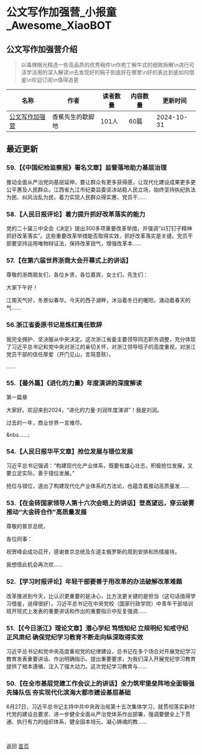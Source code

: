 # 公文写作加强营_小报童_Awesome_XiaoBOT

## 公文写作加强营介绍
> 以毒辣眼光精选一些高品质的优秀稿件\n作庖丁解牛式的细致拆解\n进行可活学活用的深入解读\n去发现好的稿子到底好在哪里\n好的表达到底如何借鉴\n欢迎订阅\n值得追更  
  


|名称|作者|读者数量|内容数量|更新时间|
|---|---|---|---|---|
|[公文写作加强营](https://xiaobot.net/p/xbtpjg?refer=9c3f1c95-a052-465a-9902-f6d75080262a)|香蕉先生的歇脚地|101人|60篇|2024-10-31|

## 最近更新
### 59.【《中国纪检监察报》署名文章】监督落地助力基层治理

推动全面从严治党向基层延伸，要让群众有更多获得感，让现代化建设成果更多更公平惠及人民群众。江西省九江市纪委监委坚决站稳人民立场，始终坚持执纪执法为民、纠风治乱为民，着力实现人民群众得实惠、党员干......

### 58.【人民日报评论】着力提升抓好改革落实的能力

党的二十届三中全会《决定》提出300多项重要改革举措，并强调“以钉钉子精神抓好改革落实”。这些重要改革举措能否取得实效，抓好改革落实是关键。党员干部要坚持运用唯物辩证法，保持改革锐气，增强改革本......

### 57.【在第六届世界浙商大会开幕式上的讲话】

尊敬的浙商朋友们，各位乡贤，各位嘉宾，女士们，先生们：

大家下午好！

江南天气好，冬景似春华。今天的西子湖畔，沐浴着冬日的暖阳，涌动着春天的气......

### 56.浙江省委原书记易炼红离任致辞

我完全拥护、坚决服从中央决定。这次浙江省委主要领导同志职务调整，充分体现了习近平总书记和党中央对浙江的亲切关怀，对浙江领导班子的高度重视，对浙江党员干部的信任厚爱（开门见山，言简意赅）。

......

### 55.【番外篇】《进化的力量》年度演讲的深度解读

第一篇章

大家好。欢迎来到2024，“进化的力量·刘润年度演讲”！我是刘润。



过去的一年，商业世界一言难尽。

&nbs......;

### 54.【人民日报华平文章】抢位发展与错位发展

习近平总书记强调：“构建现代化产业体系，既要有雄心壮志，积极抢位发展，又要立足实际，善于错位发展。”

抢位与错位，道出了构建现代化产业体系的方法论，也蕴含着推动高质量发......

### 53.【在金砖国家领导人第十六次会晤上的讲话】登高望远，穿云破雾 推动“大金砖合作”高质量发展

尊敬的普京总统，

各位同事：

祝贺峰会成功召开，感谢普京总统及东道主俄罗斯的周到安排和热情接待。

我想借此机会再次欢......

### 52.【学习时报评论】年轻干部要善于用改革的办法破解改革难题

改革推进到今天，比认识更重要的是决心，比方法更关键的是担当（这句话值得学习借鉴，说得很好）。习近平总书记在中央党校（国家行政学院）中青年干部培训班开班式上发表的重要讲话和作出的重要指示中反复强调......

### 51.【《今日浙江》理论文章】潜心学纪 笃悟知纪 立规明纪 知戒守纪 正风肃纪 确保党纪学习教育不断走向纵深取得实效

习近平总书记和党中央高度重视党的纪律建设，总书记在多个场合对开展党纪学习教育发表重要讲话、作出明确指示、提出重要要求，为我们深入开展党纪学习教育提供了根本遵循、注入了强大动力。这次党纪学习教育与......

### 50.【在全市基层党建工作会议上的讲话】全力筑牢堡垒阵地全面锻强先锋队伍 夯实现代化滨海大都市建设基层基础

6月27日，习近平总书记主持中共中央政治局第十五次集体学习，就贯彻落实新时代党的建设总要求、进一步健全全面从严治党体系作出部署，强调要健全上下贯通、执行有力的组织体系，健全固本培元、凝心铸魂的教......


<a href="https://github.com/Reno9527/awesome-xiaobot" style="color: white; text-decoration: none;">awesome-xiaobot</a>

返回 [首页](../README.md)
